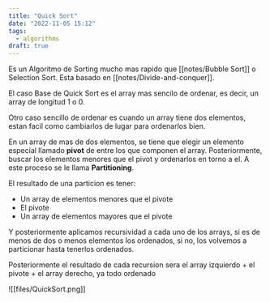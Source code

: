 ```yaml
---
title: "Quick Sort"
date: "2022-11-05 15:12"
tags: 
  - algorithms
draft: true
---
```

Es un Algoritmo de Sorting mucho mas rapido que [[notes/Bubble Sort]] o Selection Sort. Esta basado en [[notes/Divide-and-conquer]].

El caso Base de Quick Sort es el array mas sencilo de ordenar, es decir, un array de longitud 1 o 0.

Otro caso sencillo de ordenar es cuando un array tiene dos elementos, estan facil como cambiarlos de lugar para ordenarlos bien.

En un array de mas de dos elementos, se tiene que elegir un elemento especial llamado **pivot** de entre los que componen el array. Posteriormente, buscar los elementos menores que el pivot y ordenarlos en torno a el. A este proceso se le llama **Partitioning**.

El resultado de una particion es tener:
- Un array de elementos menores que el pivote
- El pivote
- Un array de elementos mayores que el pivote

Y posteriormente aplicamos recursividad a cada uno de los arrays, si es de menos de dos o menos elementos los ordenados, si no, los volvemos a particionar hasta tenerlos ordenados.

Posteriormente el resultado de cada recursion sera el array izquierdo + el pivote + el array derecho, ya todo ordenado

![[files/QuickSort.png]]



